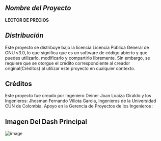 ## *Nombre del Proyecto*
**LECTOR DE PRECIOS**

## *Distribución*
Este proyecto se distribuye bajo la licencia Licencia Pública General de GNU v3.0, lo que significa que es un software de código abierto y que puedes utilizarlo, modificarlo y compartirlo libremente. Sin embargo, se requiere que se otorgue el crédito correspondiente al creador original(Créditos) al utilizar este proyecto en cualquier contexto.

## **Créditos**
Este proyecto fue creado por Ingeniero Deiner Joan Loaiza Giraldo y los Ingenieros: Jhosman Fernando Villota Garcia, Ingenieros de la Universidad CUN de Colombia. 
Apoyo en la Gerencia de Proyectos de los Ingenieros : 

## **Imagen Del Dash Principal**
![image](https://github.com/deiner96/LectorPrecios/assets/124646372/5df12644-d125-4114-80f0-fdcc5eacaec6)

